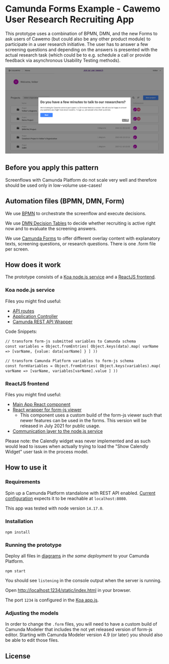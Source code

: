 
# Camunda Forms Example - Cawemo User Research Recruiting App

This prototype uses a combination of BPMN, DMN, and the new Forms to ask users of Cawemo (but could also be any other product module) to participate in a user research initiative. The user has to answer a few screening questions and depending on the answers is presented with the actual research task (which could be to e.g. schedule a call or provide feedback via asynchronous Usability Testing methods).

![Start Event Form](docs/start-event-form.png)

## Before you apply this pattern

Screenflows with Camunda Platform do not scale very well and therefore should be used only in low-volume use-cases!

## Automation files (BPMN, DMN, Form)

We use [BPMN](diagrams/screening-and-scheduling.bpmn) to orchestrate the screenflow and execute decisions.

We use [DMN Decision Tables](diagrams/screening-config.dmn) to decide whether recruiting is active right now and to evaluate the screening answers.

We use [Camunda Forms](diagrams) to offer different overlay content with explanatory texts, screening questions, or research questions. There is one .form file per screen.

## How does it work

The prototype consists of a [Koa node.js service](app/app.js) and a [ReactJS frontend](src/index.js).

### Koa node.js service

Files you might find useful:

* [API routes](app/routes/index.js)
* [Application Controller](app/controllers/indexController.js)
* [Camunda REST API Wrapper](app/managers/camunda.js)

Code Snippets:

```
// transform form-js submitted variables to Camunda schema
const variables = Object.fromEntries( Object.keys(data).map( varName => [varName, {value: data[varName] } ] ))
```

```
// transform Camunda Platform variables to form-js schema
const formVariables = Object.fromEntries( Object.keys(variables).map( varName => [varName, variables[varName].value ] ))
```


### ReactJS frontend

Files you might find useful:

* [Main App React component](src/components/App.js)
* [React wrapper for form-js viewer](src/components/CamundaForm.js)
  * This component uses a custom build of the form-js viewer such that newer features can be used in the forms. This version will be released in July 2021 for public usage.
* [Communication layer to the node.js service](src/helper/Communication.js)

Please note: the Calendly widget was never implemented and as such would lead to issues when actually trying to load the "Show Calendly Widget" user task in the process model.

## How to use it

### Requirements

Spin up a Camunda Platform standalone with REST API enabled. [Current configuration](app/managers/camunda.js) expects it to be reachable at `localhost:8080`.

This app was tested with node version `14.17.0`.

### Installation

```
npm install
```

### Running the prototype

Deploy all files in [diagrams](diagrams) *in the same deployment* to your Camunda Platform.

```
npm start
```

You should see `listening` in the console output when the server is running.

Open [http://localhost:1234/static/index.html](http://localhost:1234/static/index.html#) in your browser.

The port `1234` is configured in the [Koa app.js](app/app.js).

### Adjusting the models

In order to change the `.form` files, you will need to have a custom build of Camunda Modeler that includes the not yet released version of form-js editor. Starting with Camunda Modeler version 4.9 (or later) you should also be able to edit those files.

## License
